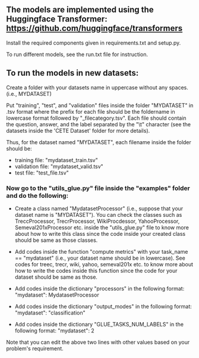 ## The models are implemented using the Huggingface Transformer: https://github.com/huggingface/transformers

Install the required components given in requirements.txt and setup.py. 

To run different models, see the run.txt file for instruction.

## To run the models in new datasets: 

Create a folder with your datasets name in uppercase without any spaces. (i.e., MYDATASET)

Put "training", "test", and "validation" files inside the folder "MYDATASET" in .tsv format where the prefix for each file should be the foldername in lowercase format followed by "\_filecategory.tsv". Each file should contain the question, answer, and the label separated by the "\\t" character (see the datasets inside the 'CETE Dataset' folder for more details). 

Thus, for the dataset named "MYDATASET", each filename inside the folder should be:

- training file: "mydataset_train.tsv" 
- validation file: "mydataset_valid.tsv"
- test file: "test_file.tsv"

### Now go to the "utils_glue.py" file inside the "examples" folder and do the following:

- Create a class named "MydatasetProcessor" (i.e., suppose that your dataset name is "MYDATASET"). You can check the classes such as TreccProcessor, TrecrProcessor, WikiProcdessor, YahooProcessor, Semeval201xProcessor etc. inside the "utils_glue.py" file to know more about how to write this class since the code inside your created class should be same as those classes. 

- Add codes inside the function "compute metrics" with your task_name == "mydataset" (i.e., your dataset name should be in lowercase).  See codes for treec, trecr, wiki, yahoo, semeval201x etc. to know more about how to write the codes inside this function since the code for your dataset should be same as those. 

- Add codes inside the dictionary "processors" in the following format: "mydataset": MydatasetProcessor

- Add codes inside the dictionary "output_modes" in the following format: "mydataset": "classification"

- Add codes inside the dictionary "GLUE_TASKS_NUM_LABELS" in the following format: "mydataset": 2

Note that you can edit the above two lines with other values based on your problem's requirement. 
